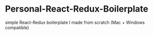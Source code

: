 # Personal-React-Redux-Boilerplate
simple React-Redux boilerplate I made from scratch (Mac + Windows compatible)
